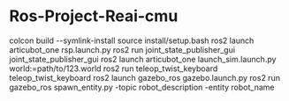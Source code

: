 # Ros-Project-Reai-cmu
colcon build --symlink-install
source install/setup.bash
ros2 launch articubot_one rsp.launch.py
ros2 run joint_state_publisher_gui joint_state_publisher_gui
ros2 launch articubot_one launch_sim.launch.py world:=path/to/123.world
ros2 run teleop_twist_keyboard teleop_twist_keyboard
ros2 launch gazebo_ros gazebo.launch.py
ros2 run gazebo_ros spawn_entity.py -topic robot_description -entity robot_name
